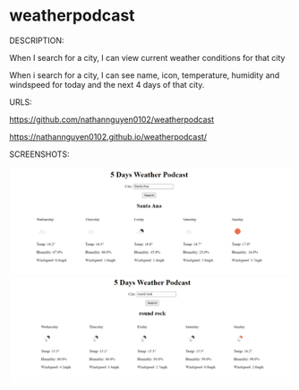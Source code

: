 # weatherpodcast

DESCRIPTION:

When I search for a city, I can view current weather conditions for that city

When i search for a city, I can see name, icon, temperature, humidity and windspeed for today and the next 4 days of that city.

URLS:

https://github.com/nathannguyen0102/weatherpodcast

https://nathannguyen0102.github.io/weatherpodcast/

SCREENSHOTS:

<img src="1.PNG">

<img src="2.PNG">
